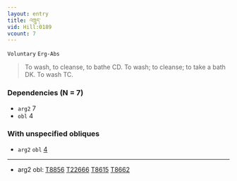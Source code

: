 ```yaml
---
layout: entry
title: འཁྲུད་
vid: Hill:0189
vcount: 7
---
```

`Voluntary` `Erg-Abs`
> To wash, to cleanse, to bathe CD\.
 To wash; to cleanse; to take a bath DK\.
 To wash TC\.

### Dependencies (N = 7)
* `arg2` 7
* `obl` 4


### With unspecified obliques
* `arg2` `obl` [4](#arg2-obl)

---
* <a name='arg2-obl'>arg2 obl</a>: <a target='blank' href='http://tibetanverbs.soas.ac.uk/~badw/#/mila/023b?focus=T8856'>T8856</a> <a target='blank' href='http://tibetanverbs.soas.ac.uk/~badw/#/mdzangs_blun/155b?focus=T22666'>T22666</a> <a target='blank' href='http://tibetanverbs.soas.ac.uk/~badw/#/mila/023a?focus=T8615'>T8615</a> <a target='blank' href='http://tibetanverbs.soas.ac.uk/~badw/#/mila/023a?focus=T8662'>T8662</a>
